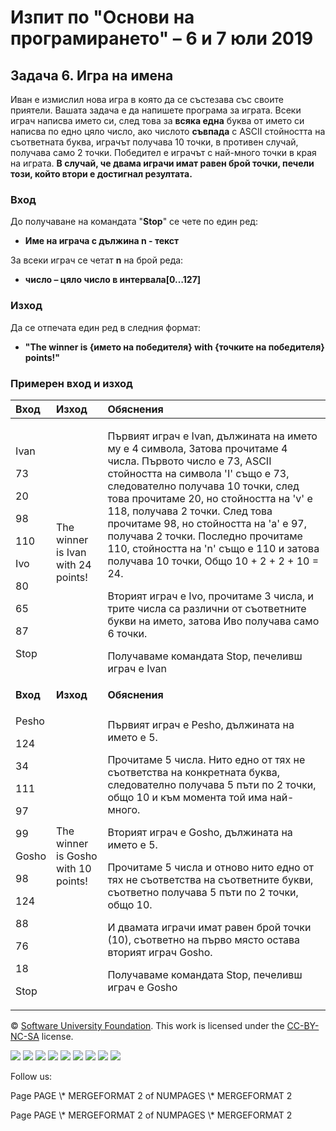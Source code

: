 ﻿
# **Изпит по "Основи на програмирането" – 6 и 7 юли 2019**
## **Задача 6. Игра на имена**
Иван е измислил нова игра в която да се състезава със своите приятели. Вашата задача е да напишете програма за играта. Всеки играч написва името си, след това за **всяка една** буква от името си написва по едно цяло число, ако числото **съвпада** с ASCII стойността на съответната буква, играчът получава 10 точки, в противен случай, получава само 2 точки. Победител е играчът с най-много точки в края на играта. **В случай, че двама играчи имат равен брой точки, печели този, който втори е достигнал резултата.**
### **Вход**
До получаване на командата "**Stop**" се чете по един ред:

- **Име на играча с дължина n - текст**

За всеки играч се четат **n** на брой реда:

- **число – цяло число в интервала[0…127]** 
### **Изход**
Да се отпечата един ред в следния формат:

- **"The winner is {името на победителя} with {точките на победителя} points!"**
### **Примерен вход и изход**

|**Вход**|**Изход**|**Обяснения**|
| :- | :- | :- |
|<p>Ivan</p><p>73</p><p>20</p><p>98</p><p>110</p><p>Ivo</p><p>80</p><p>65</p><p>87</p><p>Stop</p>|The winner is Ivan with 24 points!|<p>Първият играч е Ivan, дължината на името му е 4 символа, Затова прочитаме 4 числа. Първото число е 73,  ASCII стойността на символа 'I'  също е 73, следователно получава 10 точки, след това прочитаме 20, но стойността на 'v' е 118, получава 2 точки. След това прочитаме 98, но стойността на 'a' е 97, получава 2 точки. Последно прочитаме 110, стойността на 'n' също е 110 и затова получава 10 точки, Общо 10 + 2 + 2 + 10 = 24.</p><p>Вторият играч е Ivo, прочитаме 3 числа, и трите числа са различни от съответните букви на името, затова Иво получава само 6 точки.</p><p>Получаваме командата Stop, печеливш играч е Ivan </p>|
|**Вход**|**Изход**|**Обяснения** |
|<p>Pesho</p><p>124</p><p>34</p><p>111</p><p>97</p><p>99</p><p>Gosho</p><p>98</p><p>124</p><p>88</p><p>76</p><p>18</p><p>Stop</p><p></p>|The winner is Gosho with 10 points!|<p>Първият играч е Pesho, дължината на името е 5.</p><p>Прочитаме 5 числа. Нито едно от тях не съответства на конкретната буква, следователно получава 5 пъти по 2 точки, общо 10 и към момента той има най-много.</p><p>Вторият играч е Gosho, дължината на името е 5.</p><p>Прочитаме 5 числа и отново нито едно от тях не съответства на съответните букви, съответно получава 5 пъти по 2 точки, общо 10.</p><p>И двамата играчи имат равен брой точки (10), съответно на първо място остава вторият играч Gosho.</p><p>Получаваме командата Stop, печеливш играч е Gosho</p>|




© [Software University Foundation](http://softuni.foundation/). This work is licensed under the [CC-BY-NC-SA](http://creativecommons.org/licenses/by-nc-sa/4.0/) license.

![](06.%20Name%20Game.003.png)   ![](06.%20Name%20Game.003.png)   ![](06.%20Name%20Game.003.png)   ![](06.%20Name%20Game.003.png)   ![](06.%20Name%20Game.003.png)   ![](06.%20Name%20Game.003.png)   ![](06.%20Name%20Game.004.png)   ![](06.%20Name%20Game.003.png)   ![](06.%20Name%20Game.003.png)

Follow us:

Page  PAGE   \\* MERGEFORMAT 2 of  NUMPAGES   \\* MERGEFORMAT 2

Page  PAGE   \\* MERGEFORMAT 2 of  NUMPAGES   \\* MERGEFORMAT 2

